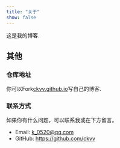 ```yaml
---
title: "关于"
show: false
---
```


这是我的博客.

## 其他

### 仓库地址

你可以Fork[ckvv.github.io](https://github.com/ckvv/ckvv.github.io)写自己的博客.

### 联系方式

如果你有什么问题，可以联系我或在下方留言。

+ Email: [k_0520@qq.com](mailto:k_0520@qq.com)
+ GitHub: <https://github.com/ckvv>
